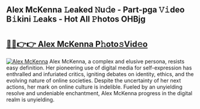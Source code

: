 ## Alex McKenna 𝙻eaked 𝙽u𝚍e - Part-pga 𝚅𝚒deo B𝚒kini 𝙻eaks - Hot All 𝙿hotos OHBjg

# <h2><a href="http://ld0e059.urlbe.top/?page=Alex+McKenna">🔗🔗👉👉 Alex McKenna P𝚑oto𝚜Vid𝚎o</a></h2>

[![Alex McKenna](https://i.imgur.com/eBuTRDB.gif)](http://ld0e059.urlbe.top/?page=Alex+McKenna)
Alex McKenna, a complex and elusive persona, resists easy definition. Her pioneering use of digital media for self-expression has enthralled and infuriated critics, igniting debates on identity, ethics, and the evolving nature of online societies. Despite the uncertainty of her next actions, her mark on online culture is indelible. Fueled by an unyielding resolve and undeniable enchantment, Alex McKenna progress in the digital realm is unyielding.
